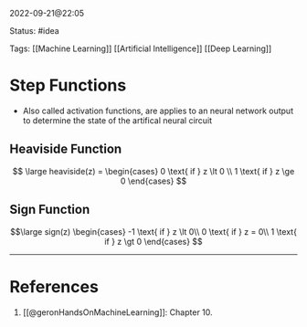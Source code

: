 2022-09-21@22:05

Status: #idea

Tags: [[Machine Learning]] [[Artificial Intelligence]] [[Deep Learning]]

# Step Functions
* Also called activation functions, are applies to an neural network output to determine the state of the artifical neural circuit

## Heaviside Function
$$ \large
heaviside(z) = \begin{cases}
	0 \text{ if } z \lt 0 \\
	1 \text{ if } z \ge 0
\end{cases}
$$
## Sign Function
$$\large
sign(z) \begin{cases}
-1 \text{ if } z \lt 0\\
0  \text{  if } z = 0\\
1 \text{  if } z \gt 0
\end{cases}
$$

---
# References
1. [[@geronHandsOnMachineLearning]]: Chapter 10.